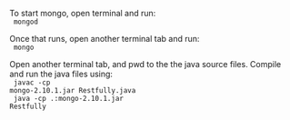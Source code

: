To start mongo, open terminal and run:
<br>
<code>
mongod
</code>

Once that runs, open another terminal tab and run:
<br>
<code>
mongo
</code>

Open another terminal tab, and pwd to the the java source files. Compile and run the java files using:
<br>
<code>
javac -cp mongo-2.10.1.jar Restfully.java
<br>
java -cp .:mongo-2.10.1.jar Restfully
</code>